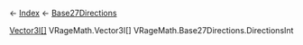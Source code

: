 ← [Index](Api-Index) ← [Base27Directions](VRageMath.Base27Directions)

[Vector3I[]](VRageMath.Vector3I[]) VRageMath.Vector3I[] VRageMath.Base27Directions.DirectionsInt